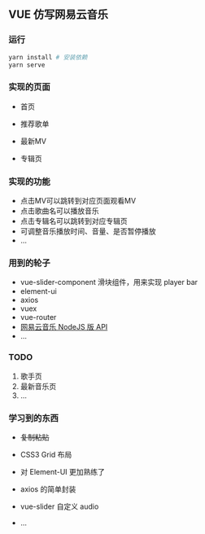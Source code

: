 ## VUE 仿写网易云音乐

### 运行

```bash
yarn install # 安装依赖
yarn serve
```

### 实现的页面

* 首页

* 推荐歌单

* 最新MV
* 专辑页

### 实现的功能

* 点击MV可以跳转到对应页面观看MV
* 点击歌曲名可以播放音乐
* 点击专辑名可以跳转到对应专辑页
* 可调整音乐播放时间、音量、是否暂停播放
* ...

### 用到的轮子

* vue-slider-component 滑块组件，用来实现 player bar
* element-ui
* axios
* vuex
* vue-router
* [网易云音乐 NodeJS 版 API](https://neteasecloudmusicapi.vercel.app) 
* ...

### TODO

1. 歌手页
2. 最新音乐页
3. ...

### 学习到的东西

* ~~复制粘贴~~

* CSS3 Grid 布局
* 对 Element-UI 更加熟练了
* axios 的简单封装
* vue-slider 自定义 audio
* ...